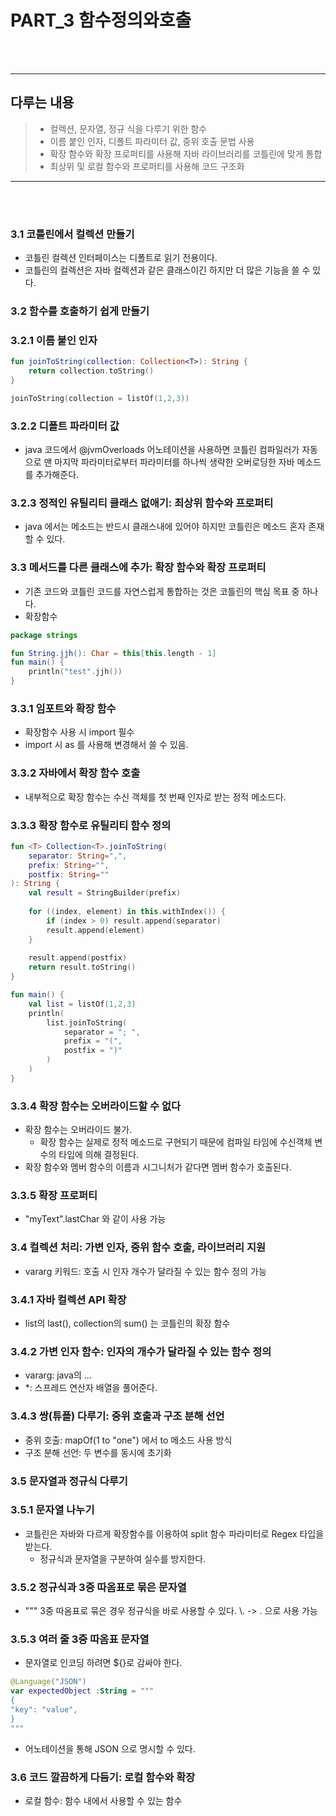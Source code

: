 # PART_3 함수정의와호출
<br><br>
<hr>

## 다루는 내용

>- 컬렉션, 문자열, 정규 식을 다루기 위한 함수
>- 이름 붙인 인자, 디폴트 파라미터 값, 중위 호출 문법 사용
>- 확장 함수와 확장 프로퍼티를 사용해 자바 라이브러리를 코틀린에 맞게 통합
>- 최상위 및 로컬 함수와 프로퍼티를 사용해 코드 구조화
<hr>
<br><br>

### 3.1 코틀린에서 컬렉션 만들기
- 코틀린 컬렉션 인터페이스는 디폴트로 읽기 전용이다.
- 코틀린의 컬렉션은 자바 컬렉션과 같은 클래스이긴 하지만 더 많은 기능을 쓸 수 있다.

### 3.2 함수를 호출하기 쉽게 만들기

### 3.2.1 이름 붙인 인자

```kotlin
fun joinToString(collection: Collection<T>): String {
    return collection.toString()
}

joinToString(collection = listOf(1,2,3))
```

### 3.2.2 디폴트 파라미터 값
- java 코드에서 @jvmOverloads 어노테이션을 사용하면 코틀린 컴파일러가 자동으로 맨 마지막 파라미터로부터 파라미터를 하나씩 생략한 오버로딩한 자바 메소드를 추가해준다.

### 3.2.3 정적인 유틸리티 클래스 없애기: 최상위 함수와 프로퍼티
- java 에서는 메소드는 반드시 클래스내에 있어야 하지만 코틀린은 메소드 혼자 존재할 수 있다.

### 3.3 메서드를 다른 클래스에 추가: 확장 함수와 확장 프로퍼티
- 기존 코드와 코틀린 코드를 자연스럽게 통합하는 것은 코틀린의 핵심 목표 중 하나다.
- 확장함수

```kotlin
package strings

fun String.jjh(): Char = this[this.length - 1]
fun main() {
    println("test".jjh())
}
```
### 3.3.1 임포트와 확장 함수
- 확장함수 사용 시 import 필수
- import 시 as 를 사용해 변경해서 쓸 수 있음.

### 3.3.2 자바에서 확장 함수 호출
- 내부적으로 확장 함수는 수신 객체를 첫 번째 인자로 받는 정적 메소드다.

### 3.3.3 확장 함수로 유틸리티 함수 정의
```kotlin
fun <T> Collection<T>.joinToString(
    separator: String=",",
    prefix: String="",
    postfix: String=""
): String {
    val result = StringBuilder(prefix)
    
    for ((index, element) in this.withIndex()) {
        if (index > 0) result.append(separator)
        result.append(element)
    }
    
    result.append(postfix)
    return result.toString()
}

fun main() {
    val list = listOf(1,2,3)
    println(
        list.joinToString(
            separator = "; ",
            prefix = "(",
            postfix = ")"
        )
    )
}
```

### 3.3.4 확장 함수는 오버라이드할 수 없다
- 확장 함수는 오버라이드 불가.
  - 확장 함수는 실제로 정적 메소드로 구현되기 때문에 컴파일 타임에 수신객체 변수의 타입에 의해 결정된다.
- 확장 함수와 멤버 함수의 이름과 시그니처가 같다면 멤버 함수가 호출된다.

### 3.3.5 확장 프로퍼티
- "myText".lastChar 와 같이 사용 가능

### 3.4 컬렉션 처리: 가변 인자, 중위 함수 호출, 라이브러리 지원
- vararg 키워드: 호출 시 인자 개수가 달라질 수 있는 함수 정의 가능

### 3.4.1 자바 컬렉션 API 확장
- list의 last(), collection의 sum() 는 코틀린의 확장 함수

### 3.4.2 가변 인자 함수: 인자의 개수가 달라질 수 있는 함수 정의
- vararg: java의 ...
- *: 스프레드 연산자 배열을 풀어준다.

### 3.4.3 쌍(튜플) 다루기: 중위 호출과 구조 분해 선언
- 중위 호출: mapOf(1 to "one") 에서 to 메소드 사용 방식
- 구조 분해 선언: 두 변수를 동시에 초기화

### 3.5 문자열과 정규식 다루기

### 3.5.1 문자열 나누기
- 코틀린은 자바와 다르게 확장함수를 이용하여 split 함수 파라미터로 Regex 타입을 받는다.
  - 정규식과 문자열을 구분하여 실수를 방지한다.

### 3.5.2 정규식과 3중 따옴표로 묶은 문자열
- """ 3중 따옴표로 묶은 경우 정규식을 바로 사용할 수 있다. \\. -> \. 으로 사용 가능

### 3.5.3 여러 줄 3중 따옴표 문자열
- 문자열로 인코딩 하려면 ${}로 감싸야 한다.
```kotlin
@Language("JSON")
var expectedObject :String = """
{
"key": "value",
}
"""
```
- 어노테이션을 통해 JSON 으로 명시할 수 있다.
 
### 3.6 코드 깔끔하게 다듬기: 로컬 함수와 확장
- 로컬 함수: 함수 내에서 사용할 수 있는 함수